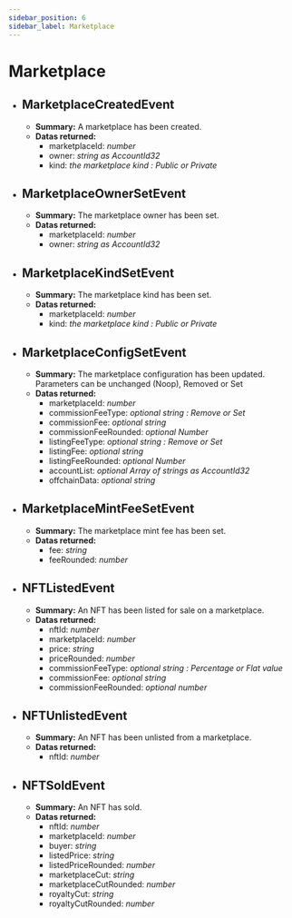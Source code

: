 ```yaml
---
sidebar_position: 6
sidebar_label: Marketplace
---
```


# Marketplace
 - ## MarketplaceCreatedEvent 
	- **Summary:** A marketplace has been created.
	- **Datas returned:** 
  		- marketplaceId: *number*
  		- owner: *string as AccountId32*
  		- kind: *the marketplace kind : Public or Private*

 - ## MarketplaceOwnerSetEvent
	- **Summary:** The marketplace owner has been set.
	- **Datas returned:** 
  		-  marketplaceId: *number*
  		-  owner: *string as AccountId32*

 - ## MarketplaceKindSetEvent
	- **Summary:** The marketplace kind has been set.
	- **Datas returned:** 
  		- marketplaceId: *number*
  		- kind: *the marketplace kind : Public or Private*

 - ## MarketplaceConfigSetEvent
	- **Summary:** The marketplace configuration has been updated. Parameters can be unchanged (Noop), Removed or Set
	- **Datas returned:** 
  		- marketplaceId: *number*
  		- commissionFeeType: *optional string : Remove or Set*
  		- commissionFee: *optional string*
  		- commissionFeeRounded: *optional Number*
  		- listingFeeType: *optional string : Remove or Set*
  		- listingFee: *optional string*
  		- listingFeeRounded: *optional Number*
  		- accountList: *optional Array of strings as AccountId32*
  		- offchainData: *optional string*
 
 - ## MarketplaceMintFeeSetEvent 
	- **Summary:** The marketplace mint fee has been set.
	- **Datas returned:** 
  		-  fee: *string*
  		-  feeRounded: *number*

 - ## NFTListedEvent
	- **Summary:** An NFT has been listed for sale on a marketplace.
	- **Datas returned:** 
  		-  nftId: *number*
  		-  marketplaceId: *number*
  		-  price: *string*
  		-  priceRounded: *number*
  		-  commissionFeeType: *optional string : Percentage or Flat value*
  		-  commissionFee: *optional string*
  		-  commissionFeeRounded: *optional number*

 - ## NFTUnlistedEvent
	- **Summary:**  An NFT has been unlisted from a marketplace.
	- **Datas returned:** 
  		- nftId: *number*

 - ## NFTSoldEvent
	- **Summary:** An NFT has sold.
	- **Datas returned:** 
  		- nftId: *number*
  		- marketplaceId: *number*
  		- buyer: *string*
  		- listedPrice: *string*
  		- listedPriceRounded: *number*
  		- marketplaceCut: *string*
  		- marketplaceCutRounded: *number*
  		- royaltyCut: *string*
  		- royaltyCutRounded: *number*